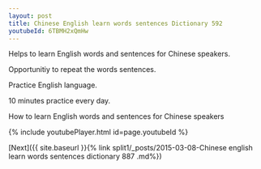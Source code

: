 ```yaml
---
layout: post
title: Chinese English learn words sentences Dictionary 592 
youtubeId: 6TBMH2xQmHw
---
```

 
 
Helps to learn English words and sentences for Chinese speakers.

Opportunitiy to repeat the words sentences. 

Practice English language. 
 
10 minutes practice every day. 
 
How to learn English words and sentences for Chinese speakers 
 
{% include youtubePlayer.html id=page.youtubeId %}
 
 
[Next]({{ site.baseurl }}{% link  split1/_posts/2015-03-08-Chinese english learn words sentences dictionary 887 .md%})
 
